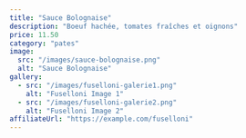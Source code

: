 ```yaml
---
title: "Sauce Bolognaise"
description: "Boeuf hachée, tomates fraîches et oignons"
price: 11.50
category: "pates"
image:
  src: "/images/sauce-bolognaise.png"
  alt: "Sauce Bolognaise"
gallery:
  - src: "/images/fuselloni-galerie1.png"
    alt: "Fuselloni Image 1"
  - src: "/images/fuselloni-galerie2.png"
    alt: "Fuselloni Image 2"
affiliateUrl: "https://example.com/fuselloni"
---
```

